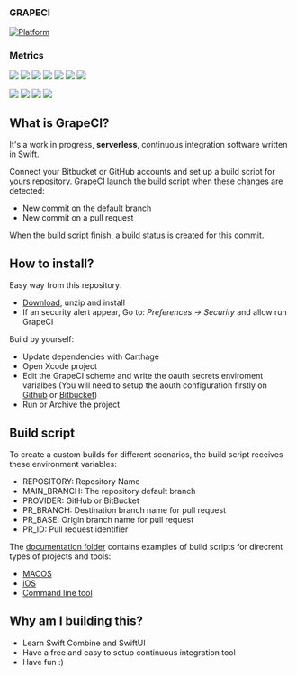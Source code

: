 ### GRAPECI

[![Platform](https://img.shields.io/badge/platform-macos-brightgreen.svg)](https://github.com/rmaqueda/OpenWeather)

### Metrics

[![](https://sonarcloud.io/api/project_badges/measure?project=GrapeCI&metric=coverage)](https://sonarcloud.io/project/activity?custom_metrics=coverage&graph=custom&id=GrapeCI) [![](https://sonarcloud.io/api/project_badges/measure?project=GrapeCI&metric=ncloc)](https://sonarcloud.io/project/activity?custom_metrics=nlocs&graph=custom&id=GrapeCI) [![](https://sonarcloud.io/api/project_badges/measure?project=GrapeCI&metric=duplicated_lines_density)](https://sonarcloud.io/project/activity?custom_metrics=duplicated_lines_density&graph=custom&id=GrapeCI) [![](https://sonarcloud.io/api/project_badges/measure?project=GrapeCI&metric=sqale_index)](https://sonarcloud.io/project/activity?custom_metrics=sqale_index&graph=custom&id=GrapeCI) [![](https://sonarcloud.io/api/project_badges/measure?project=GrapeCI&metric=code_smells)](https://sonarcloud.io/project/activity?custom_metrics=code_smells&graph=custom&id=GrapeCI) [![](https://sonarcloud.io/api/project_badges/measure?project=GrapeCI&metric=bugs)](https://sonarcloud.io/project/activity?custom_metrics=bugs&graph=custom&id=GrapeCI) [![](https://sonarcloud.io/api/project_badges/measure?project=GrapeCI&metric=vulnerabilities)](https://sonarcloud.io/project/activity?custom_metrics=vulnerabilities&graph=custom&id=GrapeCI)

[![](https://sonarcloud.io/api/project_badges/measure?project=GrapeCI&metric=alert_status)](https://sonarcloud.io/api/project_badges/measure?project=GrapeCI&metric=alert_status) [![](https://sonarcloud.io/api/project_badges/measure?project=GrapeCI&metric=sqale_rating)](https://sonarcloud.io/project/activity?custom_metrics=sqale_rating&graph=custom&id=GrapeCI) [![](https://sonarcloud.io/api/project_badges/measure?project=GrapeCI&metric=reliability_rating)](https://sonarcloud.io/project/activity?custom_metrics=reliability_rating&graph=custom&id=GrapeCI) [![](https://sonarcloud.io/api/project_badges/measure?project=GrapeCI&metric=security_rating)](https://sonarcloud.io/project/activity?custom_metrics=security_rating&graph=custom&id=GrapeCI)


## What is GrapeCI?

It's a work in progress, **serverless**, continuous integration software written in Swift.

Connect your Bitbucket or GitHub accounts and set up a build script for yours repository.
GrapeCI launch the build script when these changes are detected:

* New commit on the default branch
* New commit on a pull request

When the build script finish, a build status is created for this commit.

## How to install?

Easy way from this repository:

* [Download](https://raw.githubusercontent.com/rmaqueda/GrapeCI/develop/Archive/GrapeCI.app-1.0.0.tar.gz), unzip and install
* If an security alert appear, Go to: *Preferences -> Security* and allow run GrapeCI


Build by yourself:

* Update dependencies with Carthage
* Open Xcode project
* Edit the GrapeCI scheme and write the oauth secrets enviroment varialbes (You will need to setup the aouth configuration firstly on [Github](https://github.com/settings/applications/new) or [Bitbucket](https://developer.atlassian.com/cloud/bitbucket/oauth-2/))
* Run or Archive the project

## Build script

To create a custom builds for different scenarios, the build script receives these environment variables:

* REPOSITORY: Repository Name
* MAIN_BRANCH: The repository default branch 
* PROVIDER: GitHub or BitBucket
* PR_BRANCH: Destination branch name for pull request
* PR_BASE: Origin branch name for pull request
* PR_ID: Pull request identifier

The [documentation folder](./Documentation/PipelineExamples/) contains examples of build scripts for direcrent types of projects and tools:

* [MACOS](./Documentation/PipelineExamples/GrapeCI.sh)
* [iOS](./Documentation/PipelineExamples/OpenWeather.sh)
* [Command line tool](./Documentation/PipelineExamples/CryptoParrot.sh)


## Why am I building this?

* Learn Swift Combine and SwiftUI
* Have a free and easy to setup continuous integration tool
* Have fun :)
